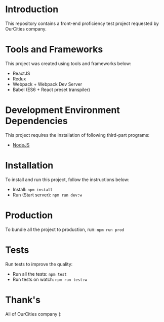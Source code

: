 # Introduction
This repository contains a front-end proficiency test project requested by
OurCities company.

# Tools and Frameworks
This project was created using tools and frameworks below:

- ReactJS
- Redux
- Webpack + Webpack Dev Server
- Babel (ES6 + React preset transpiler)

# Development Environment Dependencies
This project requires the installation of following third-part programs:

- [NodeJS](http://nodejs.org)

# Installation
To install and run this project, follow the instructions below:

- Install: `npm install`
- Run (Start server): `npm run dev:w`

# Production
To bundle all the project to production, run: `npm run prod`

# Tests
Run tests to improve the quality:

- Run all the tests: `npm test`
- Run tests on watch: `npm run test:w`

# Thank's
All of OurCities company (:
